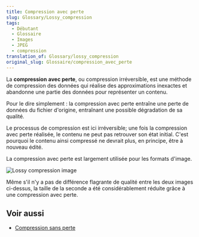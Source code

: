 ```yaml
---
title: Compression avec perte
slug: Glossary/Lossy_compression
tags:
  - Débutant
  - Glossaire
  - Images
  - JPEG
  - compression
translation_of: Glossary/lossy_compression
original_slug: Glossaire/compression_avec_perte
---
```


La **compression** **avec perte**, ou compression irréversible, est une méthode de compression des données qui réalise des approximations inexactes et abandonne une partie des données pour représenter un contenu.

Pour le dire simplement : la compression avec perte entraîne une perte de données du fichier d'origine, entraînant une possible dégradation de sa qualité.

Le processus de compression est ici irréversible; une fois la compression avec perte réalisée, le contenu ne peut pas retrouver son état initial. C'est pourquoi le contenu ainsi compressé ne devrait plus, en principe, être à nouveau édité.

La compression avec perte est largement utilisée pour les formats d'image.

![Lossy compression image](2019-11-18.png)

Même s'il n'y a pas de différence flagrante de qualité entre les deux images ci-dessus, la taille de la seconde a été considérablement réduite grâce à une compression avec perte.

## Voir aussi

- [Compression sans perte](/fr/docs/Glossaire/Compression_sans_perte)
